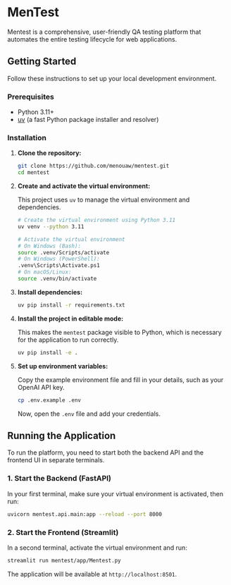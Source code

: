 # MenTest

Mentest is a comprehensive, user-friendly QA testing platform that automates the entire testing lifecycle for web applications.

## Getting Started

Follow these instructions to set up your local development environment.

### Prerequisites

- Python 3.11+
- [uv](https://github.com/astral-sh/uv) (a fast Python package installer and resolver)

### Installation

1.  **Clone the repository:**

    ```bash
    git clone https://github.com/menouaw/mentest.git
    cd mentest
    ```

2.  **Create and activate the virtual environment:**

    This project uses `uv` to manage the virtual environment and dependencies.

    ```bash
    # Create the virtual environment using Python 3.11
    uv venv --python 3.11

    # Activate the virtual environment
    # On Windows (Bash):
    source .venv/Scripts/activate
    # On Windows (PowerShell):
    .venv\Scripts\Activate.ps1
    # On macOS/Linux:
    source .venv/bin/activate
    ```

3.  **Install dependencies:**

    ```bash
    uv pip install -r requirements.txt
    ```

4.  **Install the project in editable mode:**

    This makes the `mentest` package visible to Python, which is necessary for the application to run correctly.

    ```bash
    uv pip install -e .
    ```

5.  **Set up environment variables:**

    Copy the example environment file and fill in your details, such as your OpenAI API key.

    ```bash
    cp .env.example .env
    ```

    Now, open the `.env` file and add your credentials.

## Running the Application

To run the platform, you need to start both the backend API and the frontend UI in separate terminals.

### 1. Start the Backend (FastAPI)

In your first terminal, make sure your virtual environment is activated, then run:

```bash
uvicorn mentest.api.main:app --reload --port 8000
```

### 2. Start the Frontend (Streamlit)

In a second terminal, activate the virtual environment and run:

```bash
streamlit run mentest/app/Mentest.py
```

The application will be available at `http://localhost:8501`.
